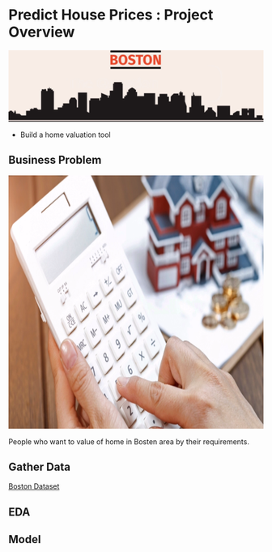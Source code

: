 # Predict House Prices : Project Overview
![](images/boston.png)
* Build a home valuation tool
   

## Business Problem
  <img src="images/problem.png" height="500px" >
  
  People who want to value of home in Bosten area by their requirements.

## Gather Data
   [Boston Dataset](https://scikit-learn.org/stable/modules/generated/sklearn.datasets.load_boston.html)
   
## EDA
      
      
## Model
